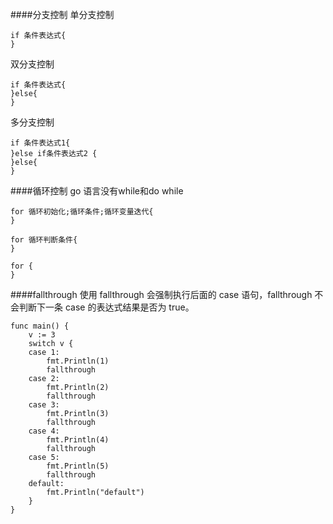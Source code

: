 ####分支控制
单分支控制
```
if 条件表达式{
}
```
双分支控制
```
if 条件表达式{
}else{
}
```
多分支控制
```
if 条件表达式1{
}else if条件表达式2 {
}else{
}

```
####循环控制
go 语言没有while和do while
```
for 循环初始化;循环条件;循环变量迭代{
}
```
```
for 循环判断条件{
}
```
```
for {
}
```
####fallthrough
使用 fallthrough 会强制执行后面的 case 语句，fallthrough 不会判断下一条 case 的表达式结果是否为 true。
```
func main() {
	v := 3
	switch v {
	case 1:
		fmt.Println(1)
		fallthrough
	case 2:
		fmt.Println(2)
		fallthrough
	case 3:
		fmt.Println(3)
		fallthrough
	case 4:
		fmt.Println(4)
		fallthrough
	case 5:
		fmt.Println(5)
		fallthrough
	default:
		fmt.Println("default")
	}
}
```
